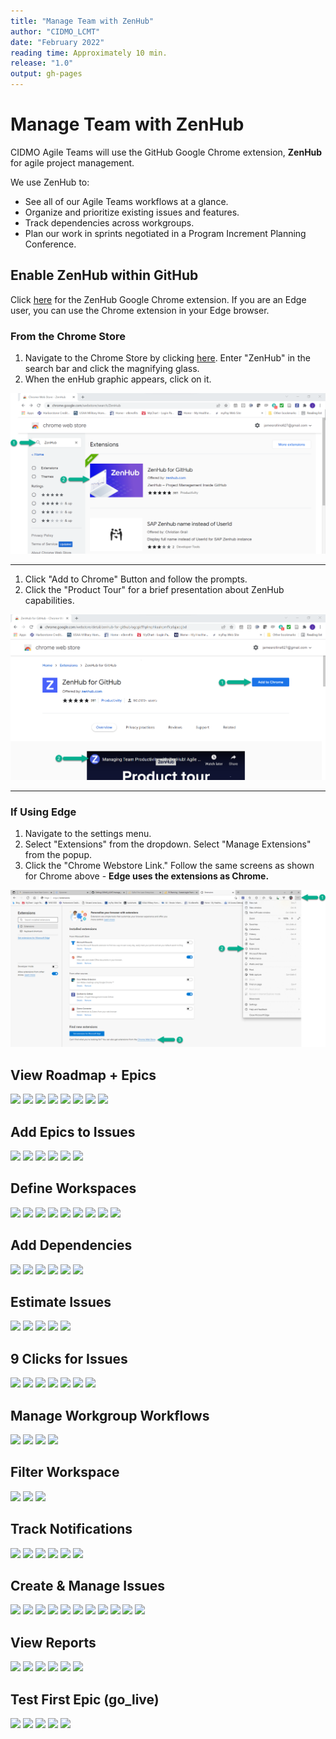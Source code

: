 ```yaml
---
title: "Manage Team with ZenHub"
author: "CIDMO_LCMT"
date: "February 2022"
reading time: Approximately 10 min.
release: "1.0"
output: gh-pages
---
```


# Manage Team with ZenHub

CIDMO Agile Teams will use the GitHub Google Chrome extension, **ZenHub** for agile project management. 

We use ZenHub to:

- See all of our Agile Teams workflows at a glance.
- Organize and prioritize existing issues and features.
- Track dependencies across workgroups.
- Plan our work in sprints negotiated in a Program Increment Planning Conference.

## Enable ZenHub within GitHub

Click [here](https://chrome.google.com/webstore/detail/zenhub-for-github/ogcgkffhplmphkaahpmffcafajaocjbd?hl=en-US) for the ZenHub Google Chrome extension. If you are an Edge user, you can use the Chrome extension in your Edge browser.

### From the Chrome Store

1.  Navigate to the Chrome Store by clicking [here](https://chrome.google.com/webstore/detail/zenhub-for-github/ogcgkffhplmphkaahpmffcafajaocjbd?hl=en-US).  Enter "ZenHub" in the search bar and click the magnifying glass.
2.  When the enHub graphic appears, click on it.

<img src = "https://github.com/jamesmrollins/CIDMO_LCMT/blob/gh-pages/Images/zenhub_chrome_setup1.png?raw=true">

---

1. Click "Add to Chrome" Button and follow the prompts.
2. Click the "Product Tour" for a brief presentation about ZenHub capabilities.

<img src = "https://github.com/jamesmrollins/CIDMO_LCMT/blob/gh-pages/Images/zenhub_chrome_setup2.png?raw=true">

---

### If Using Edge

1. Navigate to the settings menu.
2. Select "Extensions" from the dropdown. Select "Manage Extensions" from the popup.
3. Click the "Chrome Webstore Link."  Follow the same screens as shown for Chrome above - **Edge uses the extensions as Chrome.**

<img src = "https://github.com/jamesmrollins/CIDMO_LCMT/blob/gh-pages/Images/zenhub_edge_setup.png?raw=true">

## View Roadmap + Epics

![ ](https://user-images.githubusercontent.com/59668647/89149915-6478fe00-d512-11ea-8d09-50e096bb9db4.jpg)
![ ](https://user-images.githubusercontent.com/59668647/89149916-65119480-d512-11ea-94c1-2df1503cf18c.jpg)
![ ](https://user-images.githubusercontent.com/59668647/89149917-65aa2b00-d512-11ea-8c52-d8bbac3c18f6.jpg)
![ ](https://user-images.githubusercontent.com/59668647/89149921-6642c180-d512-11ea-8a40-f7b7b075ba70.jpg)
![ ](https://user-images.githubusercontent.com/59668647/89149922-6642c180-d512-11ea-8eca-f005d008f33c.jpg)
![ ](https://user-images.githubusercontent.com/59668647/89149924-66db5800-d512-11ea-94b7-7bb823703a20.jpg)
![ ](https://user-images.githubusercontent.com/59668647/89149926-6773ee80-d512-11ea-9090-577e3ce0ff2d.jpg)
![ ](https://user-images.githubusercontent.com/59668647/89149927-6773ee80-d512-11ea-8da7-0d30933c0ea8.jpg)

## Add Epics to Issues

![ ](https://user-images.githubusercontent.com/59668647/89149929-680c8500-d512-11ea-8c08-e4f2533a816c.jpg)
![ ](https://user-images.githubusercontent.com/59668647/89149932-680c8500-d512-11ea-9045-b4e28755891c.jpg)
![ ](https://user-images.githubusercontent.com/59668647/89149933-68a51b80-d512-11ea-869f-e02b00171663.jpg)
![ ](https://user-images.githubusercontent.com/59668647/89149935-68a51b80-d512-11ea-8f84-d125e714fb62.jpg)
![ ](https://user-images.githubusercontent.com/59668647/89149936-693db200-d512-11ea-931c-febae51efb9e.jpg)
![ ](https://user-images.githubusercontent.com/59668647/89149938-69d64880-d512-11ea-878d-30936a64355e.jpg)

## Define Workspaces

![ ](https://user-images.githubusercontent.com/59668647/89149941-69d64880-d512-11ea-8ccb-33e1aa28c99a.jpg)
![ ](https://user-images.githubusercontent.com/59668647/89149942-6a6edf00-d512-11ea-99ce-9d90d9521e00.jpg)
![ ](https://user-images.githubusercontent.com/59668647/89149943-6b077580-d512-11ea-8097-47e293e69597.jpg)
![ ](https://user-images.githubusercontent.com/59668647/89149944-6b077580-d512-11ea-9459-e97b0365a5b4.jpg)
![ ](https://user-images.githubusercontent.com/59668647/89149945-6ba00c00-d512-11ea-8552-c350c193babe.jpg)
![ ](https://user-images.githubusercontent.com/59668647/89149946-6c38a280-d512-11ea-8af5-1ce8db7653c7.jpg)
![ ](https://user-images.githubusercontent.com/59668647/89149947-6c38a280-d512-11ea-8e96-dc2a72f61b05.jpg)
![ ](https://user-images.githubusercontent.com/59668647/89149948-6cd13900-d512-11ea-8709-b428675f0101.jpg)
![ ](https://user-images.githubusercontent.com/59668647/89149952-6cd13900-d512-11ea-97bb-b0ff794535bd.jpg)

## Add Dependencies

![ ](https://user-images.githubusercontent.com/59668647/89149953-6d69cf80-d512-11ea-8b1e-5893db5cf875.jpg)
![ ](https://user-images.githubusercontent.com/59668647/89149954-6e026600-d512-11ea-95eb-895cd348f564.jpg)
![ ](https://user-images.githubusercontent.com/59668647/89149955-6e9afc80-d512-11ea-85ee-dbadc3980b64.jpg)
![ ](https://user-images.githubusercontent.com/59668647/89149957-6e9afc80-d512-11ea-9aa8-9bf82105bf84.jpg)
![ ](https://user-images.githubusercontent.com/59668647/89149959-6f339300-d512-11ea-9308-04244913fd50.jpg)
![ ](https://user-images.githubusercontent.com/59668647/89149960-6f339300-d512-11ea-9a37-7a41592c88ee.jpg)

## Estimate Issues

![ ](https://user-images.githubusercontent.com/59668647/89149962-6fcc2980-d512-11ea-918f-cc9fcd45f722.jpg)
![ ](https://user-images.githubusercontent.com/59668647/89149963-6fcc2980-d512-11ea-9385-72f3bdfef72b.jpg)
![ ](https://user-images.githubusercontent.com/59668647/89149965-7064c000-d512-11ea-93a3-0e96b5da039b.jpg)
![ ](https://user-images.githubusercontent.com/59668647/89149966-70fd5680-d512-11ea-80cd-51df5656718a.jpg)
![ ](https://user-images.githubusercontent.com/59668647/89149968-70fd5680-d512-11ea-89c0-bbbd6da354ce.jpg)

## 9 Clicks for Issues

![ ](https://user-images.githubusercontent.com/59668647/89149971-7195ed00-d512-11ea-937f-b25fe44f72b2.jpg)
![ ](https://user-images.githubusercontent.com/59668647/89149972-7195ed00-d512-11ea-9fdd-f5d01811fd59.jpg)
![ ](https://user-images.githubusercontent.com/59668647/89149973-722e8380-d512-11ea-9e14-1c477ba269e8.jpg)
![ ](https://user-images.githubusercontent.com/59668647/89149974-722e8380-d512-11ea-93af-f48bac436881.jpg)
![ ](https://user-images.githubusercontent.com/59668647/89149975-72c71a00-d512-11ea-89bc-c35a93c2682d.jpg)
![ ](https://user-images.githubusercontent.com/59668647/89149976-72c71a00-d512-11ea-837a-3626bc7d91f3.jpg)
![ ](https://user-images.githubusercontent.com/59668647/89149977-735fb080-d512-11ea-9f39-30e13aa392ab.jpg)

## Manage Workgroup Workflows

![ ](https://user-images.githubusercontent.com/59668647/89149979-735fb080-d512-11ea-894a-16c4aa8890ea.jpg)
![ ](https://user-images.githubusercontent.com/59668647/89149981-73f84700-d512-11ea-81ff-6ad8776df8c4.jpg)
![ ](https://user-images.githubusercontent.com/59668647/89149982-73f84700-d512-11ea-8f0e-84fc65e1fc04.jpg)
![ ](https://user-images.githubusercontent.com/59668647/89149983-7490dd80-d512-11ea-8693-257ed736a6d1.jpg)

## Filter Workspace

![ ](https://user-images.githubusercontent.com/59668647/89149984-7490dd80-d512-11ea-91c6-09460b7bd1cb.jpg)
![ ](https://user-images.githubusercontent.com/59668647/89149988-75297400-d512-11ea-9b9a-9b335a5ec0d8.jpg)
![ ](https://user-images.githubusercontent.com/59668647/89149989-75297400-d512-11ea-8ece-77e215ec54bb.jpg)

## Track Notifications

![ ](https://user-images.githubusercontent.com/59668647/89149990-75c20a80-d512-11ea-8297-c83f3717e700.jpg)
![ ](https://user-images.githubusercontent.com/59668647/89149992-75c20a80-d512-11ea-8709-90c1c59f0be1.jpg)
![ ](https://user-images.githubusercontent.com/59668647/89149994-765aa100-d512-11ea-9719-91ba1292675a.jpg)
![ ](https://user-images.githubusercontent.com/59668647/89149996-76f33780-d512-11ea-84d9-3aace19a972d.jpg)
![ ](https://user-images.githubusercontent.com/59668647/89149999-76f33780-d512-11ea-969c-b0e1e6233f3b.jpg)
![ ](https://user-images.githubusercontent.com/59668647/89150000-778bce00-d512-11ea-99df-c1fd223265ed.jpg)

## Create & Manage Issues

![ ](https://user-images.githubusercontent.com/59668647/89150003-78246480-d512-11ea-8677-e658b0d0193d.jpg)
![ ](https://user-images.githubusercontent.com/59668647/89150008-78246480-d512-11ea-815e-766e376f29e8.jpg)
![ ](https://user-images.githubusercontent.com/59668647/89150009-78246480-d512-11ea-87aa-3d57f9ec3563.jpg)
![ ](https://user-images.githubusercontent.com/59668647/89150011-78bcfb00-d512-11ea-9e1e-d08116d45174.jpg)
![ ](https://user-images.githubusercontent.com/59668647/89150012-78bcfb00-d512-11ea-963b-2a7b4adbcc44.jpg)
![ ](https://user-images.githubusercontent.com/59668647/89150013-79559180-d512-11ea-9e54-09e81706fdf3.jpg)
![ ](https://user-images.githubusercontent.com/59668647/89150014-79ee2800-d512-11ea-9595-7fdcd211dbd3.jpg)
![ ](https://user-images.githubusercontent.com/59668647/89150015-79ee2800-d512-11ea-8a95-dcbf587dfcb1.jpg)
![ ](https://user-images.githubusercontent.com/59668647/89150017-7a86be80-d512-11ea-9dd7-761de8fed7ac.jpg)
![ ](https://user-images.githubusercontent.com/59668647/89150018-7a86be80-d512-11ea-9916-045846d15641.jpg)
![ ](https://user-images.githubusercontent.com/59668647/89150020-7b1f5500-d512-11ea-9475-9abeef506166.jpg)

## View Reports

![ ](https://user-images.githubusercontent.com/59668647/89150022-7b1f5500-d512-11ea-9697-fe1b78e58e0e.jpg)
![ ](https://user-images.githubusercontent.com/59668647/89150023-7bb7eb80-d512-11ea-8adf-b43b416c8438.jpg)
![ ](https://user-images.githubusercontent.com/59668647/89150025-7c508200-d512-11ea-9f20-f0a12507e99a.jpg)
![ ](https://user-images.githubusercontent.com/59668647/89150027-7c508200-d512-11ea-9560-28b69000cf03.jpg)
![ ](https://user-images.githubusercontent.com/59668647/89150028-7ce91880-d512-11ea-9b9e-c3e6db451c63.jpg)
![ ](https://user-images.githubusercontent.com/59668647/89150031-7ce91880-d512-11ea-9097-ea23708f1603.jpg)

## Test First Epic (go_live)

![ ](https://user-images.githubusercontent.com/59668647/89150033-7d81af00-d512-11ea-82d0-fbea91fa73cf.jpg)
![ ](https://user-images.githubusercontent.com/59668647/89150034-7d81af00-d512-11ea-8849-d9e701d9f187.jpg)
![ ](https://user-images.githubusercontent.com/59668647/89150035-7e1a4580-d512-11ea-820b-b30ee7ae7d36.jpg)
![ ](https://user-images.githubusercontent.com/59668647/89150036-7eb2dc00-d512-11ea-9d06-4b78f983cd88.jpg)
![ ](https://user-images.githubusercontent.com/59668647/89150037-7eb2dc00-d512-11ea-96fd-5444f0c5e661.jpg)
